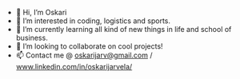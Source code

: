 - 👋  Hi, I’m Oskari
- 👀  I’m interested in coding, logistics and sports.
- 🌱  I’m currently learning all kind of new things in life and school of business.
- 💞️  I’m looking to collaborate on cool projects!
- 📫  Contact me @ oskarijarv@gmail.com / www.linkedin.com/in/oskarijarvela/

<!---
ojarvela/ojarvela is a ✨ special ✨ repository because its `README.md` (this file) appears on your GitHub profile.
You can click the Preview link to take a look at your changes.
--->
